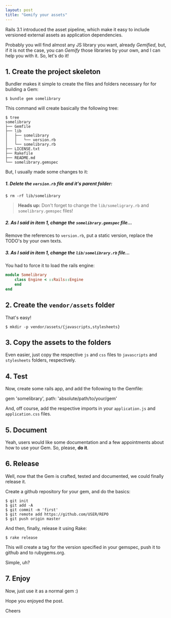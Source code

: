 ```yaml
---
layout: post
title: "Gemify your assets"
---
```


Rails 3.1 introduced the asset pipeline, which make it easy to include versioned
external assets as application dependencies.

Probably you will find almost any JS library you want, already _Gemified_,
but, if it is not the case, you can _Gemify_ those libraries by your own, and I
can help you with it. So, let's do it!

## 1. Create the project skeleton

Bundler makes it simple to create the files and folders necessary for for
building a Gem:

```console
$ bundle gem somelibrary
```

This command will create basically the following tree:


```console
$ tree
somelibrary
├── Gemfile
├── lib
│   ├── somelibrary
│   │   └── version.rb
│   └── somelibrary.rb
├── LICENSE.txt
├── Rakefile
├── README.md
└── somelibrary.gemspec
```

But, I usually made some changes to it:

##### 1. Delete the `version.rb` file and it's parent folder:

```console
$ rm -rf lib/somelibrary
```

> **Heads up:** Don't forget to change the `lib/someligrary.rb` and
`somelibrary.gemspec` files!


##### 2. As I said in item 1, change the `somelibrary.gemspec` file...

Remove the references to `version.rb`, put a static version, replace the TODO's
by your own texts.

##### 3. As I said in item 1, change the `lib/somelibrary.rb` file...

You had to force it to load the rails engine:

```ruby
module Somelibrary
    class Engine < ::Rails::Engine
    end
end
```

## 2. Create the `vendor/assets` folder

That's easy!

```console
$ mkdir -p vendor/assets/{javascripts,stylesheets}
```

## 3. Copy the assets to the folders

Even easier, just copy the respective `js` and `css` files to `javascripts`
and `stylesheets` folders, respectively.

## 4. Test

Now, create some rails app, and add the following to the Gemfile:

gem 'somelibrary', path: 'absolute/path/to/your/gem'

And, off course, add the respective imports in your `application.js` and
`application.css` files.

## 5. Document

Yeah, users would like some documentation and a few appointments about how to
use your Gem. So, please, **do it**.

## 6. Release

Well, now that the Gem is crafted, tested and documented, we could finally
release it.

Create a github repository for your gem, and do the basics:

```console
$ git init
$ git add -A
$ git commit -m 'first'
$ git remote add https://github.com/USER/REPO
$ git push origin master
```

And then, finally, release it using Rake:

```console
$ rake release
```

This will create a tag for the version specified in your gemspec, push it to
github and to rubygems.org.

Simple, uh?

## 7. Enjoy

Now, just use it as a normal gem :)

Hope you enjoyed the post.

Cheers

